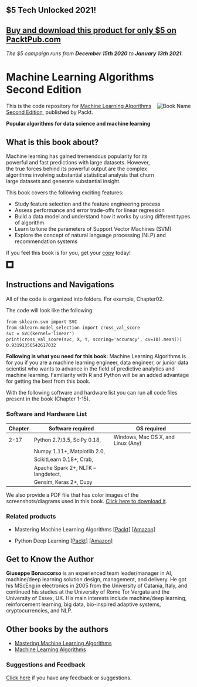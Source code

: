 ## $5 Tech Unlocked 2021!
[Buy and download this product for only $5 on PacktPub.com](https://www.packtpub.com/)
-----
*The $5 campaign         runs from __December 15th 2020__ to __January 13th 2021.__*

# Machine Learning Algorithms Second Edition

<a href="https://www.packtpub.com/big-data-and-business-intelligence/machine-learning-algorithms-second-edition?utm_source=github&utm_medium=reposiory"><img src="https://dz13w8afd47il.cloudfront.net/sites/default/files/imagecache/ppv4_main_book_cover/9781789347999.png" alt="Book Name" height="256px" align="right"></a>

This is the code repository for [Machine Learning Algorithms Second Edition](https://www.packtpub.com/big-data-and-business-intelligence/machine-learning-algorithms-second-edition?utm_source=github&utm_medium=reposiory), published by Packt.

**Popular algorithms for data science and machine learning**

## What is this book about?
Machine learning has gained tremendous popularity for its powerful and fast predictions with large datasets. However, the true forces behind its powerful output are the complex algorithms involving substantial statistical analysis that churn large datasets and generate substantial insight.

This book covers the following exciting features: 
* Study feature selection and the feature engineering process
* Assess performance and error trade-offs for linear regression
* Build a data model and understand how it works by using different types of algorithm
* Learn to tune the parameters of Support Vector Machines (SVM)
* Explore the concept of natural language processing (NLP) and recommendation systems

If you feel this book is for you, get your [copy](https://www.amazon.com/dp/1789347998) today!

<a href="https://www.packtpub.com/?utm_source=github&utm_medium=banner&utm_campaign=GitHubBanner"><img src="https://raw.githubusercontent.com/PacktPublishing/GitHub/master/GitHub.png" 
alt="https://www.packtpub.com/" border="5" /></a>


## Instructions and Navigations
All of the code is organized into folders. For example, Chapter02.

The code will look like the following:
```
from sklearn.svm import SVC
from sklearn.model_selection import cross_val_score
svc = SVC(kernel='linear')
print(cross_val_score(svc, X, Y, scoring='accuracy', cv=10).mean())
0.93191356542617032
```

**Following is what you need for this book:**
Machine Learning Algorithms is for you if you are a machine learning engineer, data engineer, or junior data scientist who wants to advance in the field of predictive analytics and machine learning. Familiarity with R and Python will be an added advantage for getting the best from this book.

With the following software and hardware list you can run all code files present in the book (Chapter 1-15).

### Software and Hardware List

| Chapter  | Software required                   | OS required                        |
| -------- | ------------------------------------| -----------------------------------|
| 2-17     | Python 2.7/3.5, SciPy 0.18,         | Windows, Mac OS X, and Linux (Any) |
|          | Numpy 1.11+, Matplotlib 2.0,        |                                    |
|          | ScikitLearn 0.18+, Crab,            |                                    |
|          | Apache Spark 2+, NLTK –langdetect,  |                                    |
|          | Gensim, Keras 2+, Cupy              |                                    |
                             


We also provide a PDF file that has color images of the screenshots/diagrams used in this book. [Click here to download it](https://www.packtpub.com/sites/default/files/downloads/MachineLearningAlgorithmsSecondEdition_ColorImages.pdf).


### Related products <Other books you may enjoy>
* Mastering Machine Learning Algorithms [[Packt]](https://www.packtpub.com/big-data-and-business-intelligence/mastering-machine-learning-algorithms?utm_source=github&utm_medium=repository&utm_campaign=9781788621113) [[Amazon]](https://www.amazon.com/dp/1788621115)

* Python Deep Learning [[Packt]](https://www.packtpub.com/big-data-and-business-intelligence/python-deep-learning?utm_source=github&utm_medium=repository&utm_campaign=9781786464453) [[Amazon]](https://www.amazon.com/dp/1786464454)

## Get to Know the Author
**Giuseppe Bonaccorso**
is an experienced team leader/manager in AI, machine/deep learning solution design, management, and delivery. He got his MScEng in electronics in 2005 from the University of Catania, Italy, and continued his studies at the University of Rome Tor Vergata and the University of Essex, UK. His main interests include machine/deep learning, reinforcement learning, big data, bio-inspired adaptive systems, cryptocurrencies, and NLP.



## Other books by the authors
* [Mastering Machine Learning Algorithms](https://www.packtpub.com/big-data-and-business-intelligence/mastering-machine-learning-algorithms?utm_source=github&utm_medium=repository&utm_campaign=9781788621113)
* [Machine Learning Algorithms](https://www.packtpub.com/big-data-and-business-intelligence/machine-learning-algorithms?utm_source=github&utm_medium=repository&utm_campaign=9781785889622)

### Suggestions and Feedback
[Click here](https://docs.google.com/forms/d/e/1FAIpQLSdy7dATC6QmEL81FIUuymZ0Wy9vH1jHkvpY57OiMeKGqib_Ow/viewform) if you have any feedback or suggestions.
